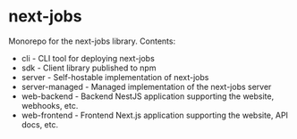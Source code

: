 # next-jobs

Monorepo for the next-jobs library. Contents:

- cli - CLI tool for deploying next-jobs
- sdk - Client library published to npm
- server - Self-hostable implementation of next-jobs
- server-managed - Managed implementation of the next-jobs server
- web-backend - Backend NestJS application supporting the website, webhooks, etc.
- web-frontend - Frontend Next.js application supporting the website, API docs, etc.
